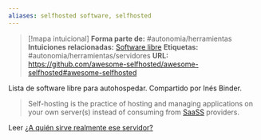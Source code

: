 ```yaml
---
aliases: selfhosted software, selfhosted
--- 
```

> [!mapa intuicional]
> **Forma parte de:** #autonomia/herramientas 
> **Intuiciones relacionadas:** [Software libre](Software%20libre.md)
> **Etiquetas:** #autonomia/herramientas/servidores 
> **URL:** https://github.com/awesome-selfhosted/awesome-selfhosted#awesome-selfhosted

Lista de software libre para autohospedar.
Compartido por Inés Binder.

> Self-hosting is the practice of hosting and managing applications on your own server(s) instead of consuming from [SaaSS](https://www.gnu.org/philosophy/who-does-that-server-really-serve.html) providers.

Leer [¿A quién sirve realmente ese servidor?](https://www.gnu.org/philosophy/who-does-that-server-really-serve.html)
